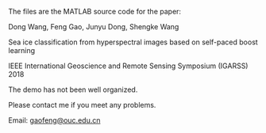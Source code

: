 The files are the MATLAB source code for the paper:

Dong Wang, Feng Gao, Junyu Dong, Shengke Wang

Sea ice classification from hyperspectral images based on self-paced boost learning

IEEE International Geoscience and Remote Sensing Symposium (IGARSS) 2018



The demo has not been well organized.

Please contact me if you meet any problems.

Email: gaofeng@ouc.edu.cn
